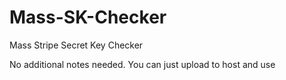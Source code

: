 # Mass-SK-Checker
Mass Stripe Secret Key Checker

No additional notes needed. You can just upload to host and use
